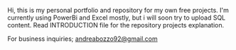 Hi, this is my personal portfolio and repository for my own free projects.
I'm currently using PowerBi and Excel mostly, but i will soon try to upload SQL content. Read INTRODUCTION file for the repository projects explanation.

For business inquiries;
andreabozzo92@gmail.com
